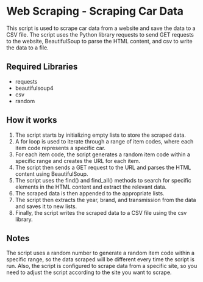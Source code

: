 # Web Scraping - Scraping Car Data

This script is used to scrape car data from a website and save the data to a CSV file. The script uses the Python library requests to send GET requests to the website, BeautifulSoup to parse the HTML content, and csv to write the data to a file.

## Required Libraries

* requests
* beautifulsoup4
* csv
* random

## How it works

1. The script starts by initializing empty lists to store the scraped data.
2. A for loop is used to iterate through a range of item codes, where each item code represents a specific car.
3. For each item code, the script generates a random item code within a specific range and creates the URL for each item.
4. The script then sends a GET request to the URL and parses the HTML content using BeautifulSoup.
5. The script uses the find() and find_all() methods to search for specific elements in the HTML content and extract the relevant data.
6. The scraped data is then appended to the appropriate lists.
7. The script then extracts the year, brand, and transmission from the data and saves it to new lists.
8. Finally, the script writes the scraped data to a CSV file using the csv library.

## Notes

The script uses a random number to generate a random item code within a specific range, so the data scraped will be different every time the script is run. Also, the script is configured to scrape data from a specific site, so you need to adjust the script according to the site you want to scrape.
